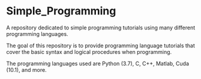 # Simple_Programming

A repository dedicated to simple programming tutorials using many different programming languages.

The goal of this repository is to provide programming language tutorials that cover the basic syntax and logical procedures when programming. 

The programming languages used are Python (3.7), C, C++, Matlab, Cuda (10.1), and more.
